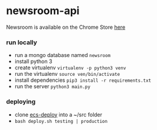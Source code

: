 # newsroom-api

Newsroom is available on the Chrome Store [here](https://chrome.google.com/webstore/detail/newsroom/lkokbemmcgfgdlablbafpikiicpjiejj)

### run locally
* run a mongo database named `newsroom`
* install python 3
* create virtualenv `virtualenv -p python3 venv`
* run the virtualenv `source ven/bin/activate`
* install dependencies `pip3 install -r requirements.txt`
* run the server `python3 main.py`

### deploying
* clone [ecs-deploy](https://github.com/silinternational/ecs-deploy) into a ~/src folder
* `bash deploy.sh testing | production`
